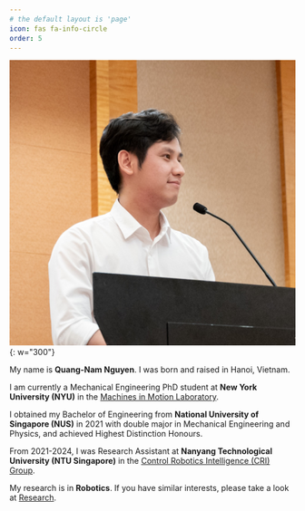 ```yaml
---
# the default layout is 'page'
icon: fas fa-info-circle
order: 5
---
```


![img-description](/figs/avatar.jpg){: w="300"}

My name is **Quang-Nam Nguyen**. I was born and raised in Hanoi, Vietnam.

I am currently a Mechanical Engineering PhD student at **New York University (NYU)**
in the [Machines in Motion Laboratory](https://www.machinesinmotion.org/).

I obtained my Bachelor of Engineering from **National University of Singapore (NUS)** in 2021 
with double major in Mechanical Engineering and Physics, and achieved Highest Distinction Honours.

From 2021-2024, I was Research Assistant at **Nanyang Technological University (NTU Singapore)** 
in the [Control Robotics Intelligence (CRI) Group](https://personal.ntu.edu.sg/cuong/). 

My research is in **Robotics**. 
If you have similar interests, please take a look at 
[Research](https://quangnamng.github.io/research/).
